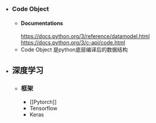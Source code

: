 - ### Code Object
	- #### Documentations
	  https://docs.python.org/3/reference/datamodel.html
	  https://docs.python.org/3/c-api/code.html
	- Code Object 是python底层编译后的数据结构
- ## 深度学习
	- ### 框架
		- [[Pytorch]]
		- Tensorflow
		- Keras